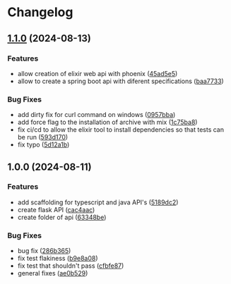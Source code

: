 # Changelog

## [1.1.0](https://github.com/MiguelFerreira18/mut-tool/compare/v1.0.0...v1.1.0) (2024-08-13)


### Features

* allow creation of elixir web api with phoenix ([45ad5e5](https://github.com/MiguelFerreira18/mut-tool/commit/45ad5e54eb6c0d96425d86c580e3d9e03ceb370d))
* allow to create a spring boot api with diferent specifications ([baa7733](https://github.com/MiguelFerreira18/mut-tool/commit/baa7733a336e1e7909c228d00f495745190e3f6d))


### Bug Fixes

* add dirty fix for curl command on windows ([0957bba](https://github.com/MiguelFerreira18/mut-tool/commit/0957bba6f91aa0eae476af53c1a84bee131d6ad8))
* add force flag to the installation of archive with mix ([1c75ba8](https://github.com/MiguelFerreira18/mut-tool/commit/1c75ba8959a5350673a53b1f378b4cac2edfba3e))
* fix ci/cd to allow the elixir tool to install dependencies so that tests can be run ([593d170](https://github.com/MiguelFerreira18/mut-tool/commit/593d170a87153f7a1d9ea1eb011f90f6926d27b6))
* fix typo ([5d12a1b](https://github.com/MiguelFerreira18/mut-tool/commit/5d12a1b56815d71296ebc9d9acd1ed358c754d3e))

## 1.0.0 (2024-08-11)


### Features

* add scaffolding for typescript and java API's ([5189dc2](https://github.com/MiguelFerreira18/mut-tool/commit/5189dc244226113909c1f0e7996d6ca37e96f4f3))
* create flask API ([cac4aac](https://github.com/MiguelFerreira18/mut-tool/commit/cac4aac7f668916cd09bdca6f83cef957c880d35))
* create folder of api ([63348be](https://github.com/MiguelFerreira18/mut-tool/commit/63348be5e8b8072091d67f0239b528c15fb33299))


### Bug Fixes

* bug fix ([286b365](https://github.com/MiguelFerreira18/mut-tool/commit/286b36590a204af796c52ba2444697fbf70cc0b6))
* fix test flakiness ([b9e8a08](https://github.com/MiguelFerreira18/mut-tool/commit/b9e8a08c40d806936e3c272bc5c0007d009d582a))
* fix test that shouldn't pass ([cfbfe87](https://github.com/MiguelFerreira18/mut-tool/commit/cfbfe87846b7ce666d745b649a45cf45dc1d1eb6))
* general fixes ([ae0b529](https://github.com/MiguelFerreira18/mut-tool/commit/ae0b5298b0587adaaee8dceeee1bb78d0f04a237))
